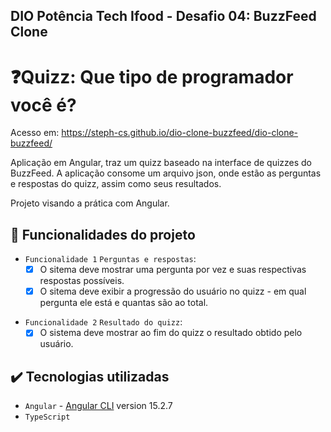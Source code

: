 ## DIO Potência Tech Ifood - Desafio 04: BuzzFeed Clone
# ❓Quizz: Que tipo de programador você é?

Acesso em: 
https://steph-cs.github.io/dio-clone-buzzfeed/dio-clone-buzzfeed/

<p>

Aplicação em Angular, traz um quizz baseado na interface de quizzes do BuzzFeed.
A aplicação consome um arquivo json, onde estão as perguntas e respostas do quizz, assim como seus resultados.
</p>
<p>
Projeto visando a prática com Angular.
</p>

## 🔨 Funcionalidades do projeto

- `Funcionalidade 1` `Perguntas e respostas`: 
  - [X] O sitema deve mostrar uma pergunta por vez e suas respectivas respostas possíveis.
  - [X] O sitema deve exibir a progressão do usuário no quizz - em qual pergunta ele está e quantas são ao total.
<p align="center" >

</p>

- `Funcionalidade 2` `Resultado do quizz`: 
  - [X] O sistema deve mostrar ao fim do quizz o resultado obtido pelo usuário.
<p align="center" >

</p>

## ✔️ Tecnologias utilizadas

- ``Angular`` - [Angular CLI](https://github.com/angular/angular-cli) version 15.2.7
- ``TypeScript``
